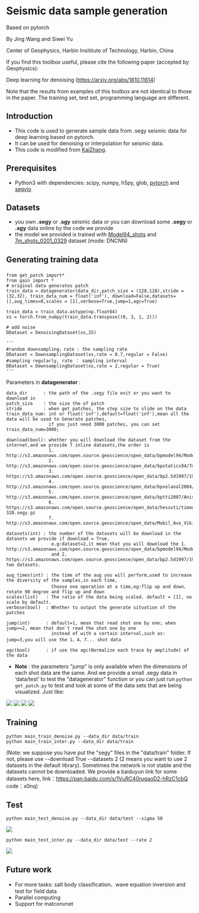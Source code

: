 # Seismic data sample generation
Based on pytorch 

By Jing Wang and Siwei Yu

Center of Geophysics, Harbin Insititute of Technology, Harbin, China

If you find this toolbox useful, please cite the following paper (accepted by Geophysics):

Deep learning for denoising (https://arxiv.org/abs/1810.11614)

Note that the results from examples of this toolbox are not identical to those in the paper. The training set, test set, programming language are different. 

## Introduction
- This code is used to generate sample data from .segy seismic data  for deep learning based on pytorch.
- It can be used for denoising or interpolation for seismic data.
- This code is modified from [KaiZhang](https://github.com/cszn/DnCNN/tree/master/TrainingCodes/dncnn_pytorch).
## Prerequisites
- Python3 with dependencies: scipy, numpy, h5py, glob,
[pytorch](https://github.com/pytorch/pytorch) and [segyio](https://github.com/equinor/segyio)
## Datasets
- you own **.segy** or **.sgy** seismic data or you can download some **.segy** or **.sgy** data online by the code we provide
- the model we provided is trained with [Model94_shots](http://s3.amazonaws.com/open.source.geoscience/open_data/bpmodel94/Model94_shots.segy.gz) and [7m_shots_0201_0329](http://s3.amazonaws.com/open.source.geoscience/open_data/bpstatics94/7m_shots_0201_0329.segy.gz) dataset (mode: DNCNN)
## Generating training data
### 


	from get_patch import*  
	from gain import * 
	# original data generates patch
	train_data = datagenerator(data_dir,patch_size = (128,128),stride = (32,32), train_data_num = float('inf'), download=False,datasets=[],aug_times=0,scales = [1],verbose=True,jump=1,agc=True)
	
	train_data = train_data.astype(np.float64)
	xs = torch.from_numpy(train_data.transpose((0, 3, 1, 2)))
    
	# add noise
    DDataset = DenoisingDataset(xs,25)

	'''
	#random downsampling，rate : the sampling rate
	DDataset = DownsamplingDataset(xs,rate = 0.7,regular = False)
	#sampling regularly, rate ： sampling interval
	DDataset = DownsamplingDataset(xs,rate = 2,regular = True)
	'''


Parameters in **datagenerator** :

    data_dir      : the path of the .segy file exit or you want to download in
    patch_size    : the size the of patch
    stride        : when get patches, the step size to slide on the data
    train_data_num: int or float('inf'),default=float('inf'),mean all the data will be used to Generate patches,
                    if you just need 3000 patches, you can set train_data_num=3000;

    download(bool): whether you will download the dataset from the internet,and we provide 7 inline datasets,the order is
				    1. http://s3.amazonaws.com/open.source.geoscience/open_data/bpmodel94/Model94_shots.segy.gz
                    2. http://s3.amazonaws.com/open.source.geoscience/open_data/bpstatics94/7m_shots_0201_0329.segy.gz
					3. https://s3.amazonaws.com/open.source.geoscience/open_data/bp2.5d1997/1997_2.5D_shots.segy.gz
					4. http://s3.amazonaws.com/open.source.geoscience/open_data/bpvelanal2004/shots0001_0200.segy.gz
					5. http://s3.amazonaws.com/open.source.geoscience/open_data/bptti2007/Anisotropic_FD_Model_Shots_part1.sgy.gz
					6. https://s3.amazonaws.com/open.source.geoscience/open_data/hessvti/timodel_shot_data_II_shot001-320.segy.gz
					7. http://s3.amazonaws.com/open.source.geoscience/open_data/Mobil_Avo_Viking_Graben_Line_12/seismic.segy

    datasets(int) : the number of the datasets will be download in the datasets we provide if download = True,
					 e.g:dataset=2,it mean that you will download the 1. http://s3.amazonaws.com/open.source.geoscience/open_data/bpmodel94/Model94_shots.segy.gz 
					 and 2. https://s3.amazonaws.com/open.source.geoscience/open_data/bp2.5d1997/1997_2.5D_shots.segy.gz two datasets.

    aug_times(int) : the time of the aug you will perform,used to increase the diversity of the samples,in each time,
                     Choose one operation at a time,eg:flip up and down、rotate 90 degree and flip up and down
    scales(list)   : The ratio of the data being scaled. default = [1], no scale by default.
    verbose(bool)  : Whether to output the generate situation of the patches

    jump(int)      : default=1, mean that read shot one by one; when jump>=2, mean that don`t read the shot one by one
                     instead of with a certain interval,such as: jump=3,you will use the 1、4、7... shot data

    agc(bool)      : if use the agc(Normalize each trace by amplitude) of the data

- **Note** : the parameters "jump" is only available when the dimensions of each shot data are the same. And we provide a small .segy data in ‘data/test’ to test the "datagenerator" function or you can just run `python get_patch.py` to test and look at some of the data sets that are being visualized. Just like:

![](https://wx1.sinaimg.cn/mw1024/006ceorLly1g3209srasvj30dz03itb0.jpg)
![](https://wx4.sinaimg.cn/mw1024/006ceorLly1g3209str92j30dw03igpc.jpg)
![](https://wx2.sinaimg.cn/mw1024/006ceorLly1g3209sozzwj30dz03iq59.jpg)
![](https://wx2.sinaimg.cn/mw1024/006ceorLly1g3209sr780j30dz03igoc.jpg)

## Training
	python main_train_denoise.py --data_dir data/train
	python main_train_inter.py --data_dir data/train

(Note: we suppose you have put the "segy" files in the "data/train" folder. If not, please use --download True --datasets 2 (2 means you want to use 2 datasets in the default library). Sometimes the network is not stable and the datasets cannot be downloaded. We provide a baiduyun link for some datasets here, link：https://pan.baidu.com/s/1VuRC40rugaoD2-hRzC1cbQ 
code：x0nq)

## Test
	python main_test_denoise.py --data_dir data/test --sigma 50
![](https://wx3.sinaimg.cn/mw1024/006ceorLly1g31rqu5c7zj316y0bvng0.jpg)

	python main_test_inter.py --data_dir data/test --rate 2
![](https://wx4.sinaimg.cn/mw1024/006ceorLly1g31rqtq162j316w0c7aqa.jpg)


## Future work
- For more tasks: salt body classification、wave equation inversion and test for field data
- Parallel computing
- Support for matconvnet

	
